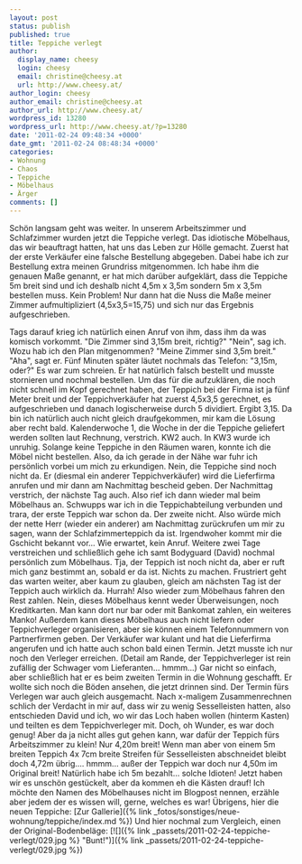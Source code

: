 ```yaml
---
layout: post
status: publish
published: true
title: Teppiche verlegt
author:
  display_name: cheesy
  login: cheesy
  email: christine@cheesy.at
  url: http://www.cheesy.at/
author_login: cheesy
author_email: christine@cheesy.at
author_url: http://www.cheesy.at/
wordpress_id: 13280
wordpress_url: http://www.cheesy.at/?p=13280
date: '2011-02-24 09:48:34 +0000'
date_gmt: '2011-02-24 08:48:34 +0000'
categories:
- Wohnung
- Chaos
- Teppiche
- Möbelhaus
- Ärger
comments: []
---
```

<!--:de-->Schön langsam geht was weiter. In unserem Arbeitszimmer und Schlafzimmer wurden jetzt die Teppiche verlegt. Das idiotische Möbelhaus, das wir beauftragt hatten, hat uns das Leben zur Hölle gemacht. Zuerst hat der erste Verkäufer eine falsche Bestellung abgegeben. Dabei habe ich zur Bestellung extra meinen Grundriss mitgenommen. Ich habe ihm die genauen Maße genannt, er hat mich darüber aufgeklärt, dass die Teppiche 5m breit sind und ich deshalb nicht 4,5m x 3,5m sondern 5m x 3,5m bestellen muss. Kein Problem! Nur dann hat die Nuss die Maße meiner Zimmer aufmultipliziert (4,5x3,5=15,75) und sich nur das Ergebnis aufgeschrieben.
Tags darauf krieg ich natürlich einen Anruf von ihm, dass ihm da was komisch vorkommt. "Die Zimmer sind 3,15m breit, richtig?" "Nein", sag ich. Wozu hab ich den Plan mitgenommen? "Meine Zimmer sind 3,5m breit." "Aha", sagt er. Fünf Minuten später läutet nochmals das Telefon: "3,15m, oder?" Es war zum schreien. Er hat natürlich falsch bestellt und musste stornieren und nochmal bestellen. Um das für die aufzuklären, die noch nicht schnell im Kopf gerechnet haben, der Teppich bei der Firma ist ja fünf Meter breit und der Teppichverkäufer hat zuerst 4,5x3,5 gerechnet, es aufgeschrieben und danach logischerweise durch 5 dividiert. Ergibt 3,15. Da bin ich natürlich auch nicht gleich draufgekommen, mir kam die Lösung aber recht bald.
Kalenderwoche 1, die Woche in der die Teppiche geliefert werden sollten laut Rechnung, verstrich. KW2 auch. In KW3 wurde ich unruhig. Solange keine Teppiche in den Räumen waren, konnte ich die Möbel nicht bestellen. Also, da ich gerade in der Nähe war fuhr ich persönlich vorbei um mich zu erkundigen. Nein, die Teppiche sind noch nicht da. Er (diesmal ein anderer Teppichverkäufer) wird die Lieferfirma anrufen und mir dann am Nachmittag bescheid geben.
Der Nachmittag verstrich, der nächste Tag auch. Also rief ich dann wieder mal beim Möbelhaus an. Schwupps war ich in die Teppichabteilung verbunden und trara, der erste Teppich war schon da. Der zweite nicht. Also würde mich der nette Herr (wieder ein anderer) am Nachmittag zurückrufen um mir zu sagen, wann der Schlafzimmerteppich da ist. Irgendwoher kommt mir die Gschicht bekannt vor... Wie erwartet, kein Anruf. Weitere zwei Tage verstreichen und schließlich gehe ich samt Bodyguard (David) nochmal persönlich zum Möbelhaus.
Tja, der Teppich ist noch nicht da, aber er ruft mich ganz bestimmt an, sobald er da ist. Nichts zu machen.
Frustriert geht das warten weiter, aber kaum zu glauben, gleich am nächsten Tag ist der Teppich auch wirklich da. Hurrah! Also wieder zum Möbelhaus fahren den Rest zahlen. Nein, dieses Möbelhaus kennt weder Überweisungen, noch Kreditkarten. Man kann dort nur bar oder mit Bankomat zahlen, ein weiteres Manko! Außerdem kann dieses Möbelhaus auch nicht liefern oder Teppichverleger organisieren, aber sie können einem Telefonnummern von Partnerfirmen geben.
Der Verkäufer war kulant und hat die Lieferfirma angerufen und ich hatte auch schon bald einen Termin. Jetzt musste ich nur noch den Verleger erreichen. (Detail am Rande, der Teppichverleger ist rein zufällig der Schwager vom Lieferanten... hmmm...) Gar nicht so einfach, aber schließlich hat er es beim zweiten Termin in die Wohnung geschafft. Er wollte sich noch die Böden ansehen, die jetzt drinnen sind. Der Termin fürs Verlegen war auch gleich ausgemacht.
Nach x-maligem Zusammenrechnen schlich der Verdacht in mir auf, dass wir zu wenig Sesselleisten hatten, also entschieden David und ich, wo wir das Loch haben wollen (hinterm Kasten) und teilten es dem Teppichverleger mit. Doch, oh Wunder, es war doch genug! Aber da ja nicht alles gut gehen kann, war dafür der Teppich fürs Arbeitszimmer zu klein! Nur 4,20m breit! Wenn man aber von einem 5m breiten Teppich 4x 7cm breite Streifen für Sesselleisten abschneidet bleibt doch 4,72m übrig.... hmmm... außer der Teppich war doch nur 4,50m im Original breit! Natürlich habe ich 5m bezahlt... solche Idioten! Jetzt haben wir es unschön gestückelt, aber da kommen eh die Kästen drauf!
Ich möchte den Namen des Möbelhauses nicht im Blogpost nennen, erzähle aber jedem der es wissen will, gerne, welches es war!
Übrigens, hier die neuen Teppiche:
[Zur Gallerie]({% link _fotos/sonstiges/neue-wohnung/teppiche/index.md %})
Und hier nochmal zum Vergleich, einen der Original-Bodenbeläge:
[![]({% link _passets/2011-02-24-teppiche-verlegt/029.jpg %} "Bunt!")]({% link _passets/2011-02-24-teppiche-verlegt/029.jpg %})
<!--:--><!--:en-->
<!--:-->
